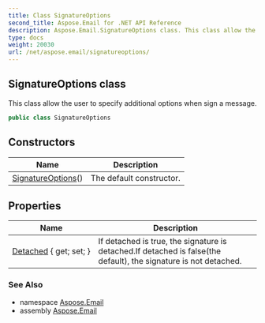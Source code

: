```yaml
---
title: Class SignatureOptions
second_title: Aspose.Email for .NET API Reference
description: Aspose.Email.SignatureOptions class. This class allow the user to specify additional options when sign a message
type: docs
weight: 20030
url: /net/aspose.email/signatureoptions/
---
```

## SignatureOptions class

This class allow the user to specify additional options when sign a message.

```csharp
public class SignatureOptions
```

## Constructors

| Name | Description |
| --- | --- |
| [SignatureOptions](signatureoptions/)() | The default constructor. |

## Properties

| Name | Description |
| --- | --- |
| [Detached](../../aspose.email/signatureoptions/detached/) { get; set; } | If detached is true, the signature is detached.If detached is false(the default), the signature is not detached. |

### See Also

* namespace [Aspose.Email](../../aspose.email/)
* assembly [Aspose.Email](../../)


